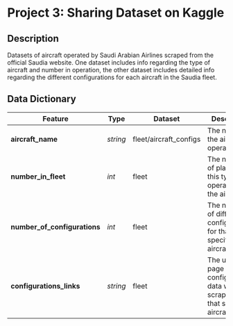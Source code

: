 # Project 3: Sharing Dataset on Kaggle

## Description

Datasets of aircraft operated by Saudi Arabian Airlines scraped from the official Saudia website. One dataset includes info regarding the type of aircraft and number in operation, the other dataset includes detailed info regarding the different configurations for each aircraft in the Saudia fleet.

## Data Dictionary

|Feature|Type|Dataset|Description|
|---|---|---|---|
|**aircraft_name**|*string*|fleet/aircraft_configs|The name of the aircraft operated|
|**number_in_fleet**|*int*|fleet|The number of planes of this type operated by the airline|
|**number_of_configurations**|*int*|fleet|The number of different configurations for that specific aircraft type|
|**configurations_links**|*string*|fleet|The url of the page where configuration data was scraped for that specific aircraft|